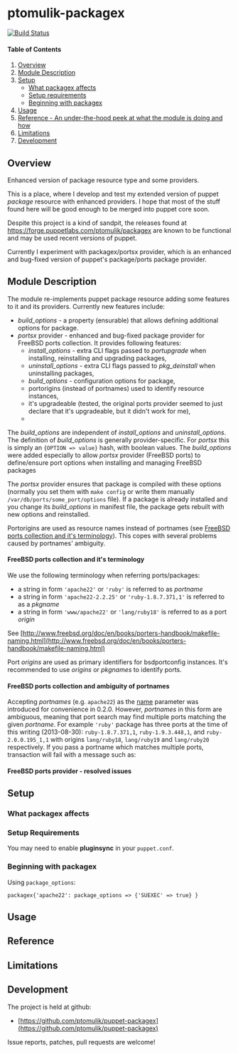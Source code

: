 # ptomulik-packagex

[![Build Status](https://travis-ci.org/ptomulik/puppet-packagex.png?branch=master)](https://travis-ci.org/ptomulik/puppet-packagex)

#### Table of Contents

1. [Overview](#overview)
2. [Module Description](#module-description)
3. [Setup](#setup)
    * [What packagex affects](#what-[modulename]-affects)
    * [Setup requirements](#setup-requirements)
    * [Beginning with packagex](#beginning-with-packagex)
4. [Usage](#usage)
5. [Reference - An under-the-hood peek at what the module is doing and how](#reference)
5. [Limitations](#limitations)
6. [Development](#development)

## Overview

Enhanced version of package resource type and some providers.

This is a place, where I develop and test my extended version of puppet *package* resource with enhanced providers. I hope that most of the stuff found here will be good enough to be merged into puppet core soon.

Despite this project is a kind of sandpit, the releases found at https://forge.puppetlabs.com/ptomulik/packagex are known to be functional and may be used recent versions of puppet.

Currently I experiment with packagex/portsx provider, which is an enhanced and bug-fixed version of puppet's package/ports package provider.

## Module Description

The module re-implements puppet package resource adding some features to it and its providers. Currently new features include:

  * *build_options* - a property (ensurable) that allows defining additional options for package. 
  * *portsx* provider - enhanced and bug-fixed package provider for FreeBSD ports collection. It provides following features:
    * *install_options* - extra CLI flags passed to *portupgrade* when installing, reinstalling and upgrading packages,
    * *uninstall_options* - extra CLI flags passed to *pkg_deinstall* when uninstalling packages,
    * *build_options* - configuration options for package,
    * portorigins (instead of portnames) used to identify resource instances,
    * it's upgradeable (tested, the original ports provider seemed to just declare that it's upgradeable, but it didn't work for me),
    * 


The *build_options* are independent of *install_options* and *uninstall_options*. The definition of *build_options* is generally provider-specific. For *portsx* this is simply an `{OPTION => value}` hash, with boolean values. The *build_options* were added especially to allow *portsx* provider (FreeBSD ports) to define/ensure port options when installing and managing FreeBSD packages

The *portsx* provider ensures that package is compiled with these options (normally you set them with `make config` or write them manually `/var/db/ports/some_port/options` file). If a package is already installed and you change its *build_options* in manifest file, the package gets rebuilt with new options and reinstalled.

Portorigins are used as resource names instead of portnames (see [FreeBSD ports collection and it's terminology](#freebsd-ports-collection-and-its-terminology)). This copes with several problems caused by portnames' ambiguity.

#### FreeBSD ports collection and it's terminology

We use the following terminology when referring ports/packages:

  * a string in form `'apache22'` or `'ruby'` is referred to as *portname* 
  * a string in form `'apache22-2.2.25'` or `'ruby-1.8.7.371,1'` is referred to
    as a *pkgname* 
  * a string in form `'www/apache22'` or `'lang/ruby18'` is referred to as a
    port *origin* 

See [http://www.freebsd.org/doc/en/books/porters-handbook/makefile-naming.html](http://www.freebsd.org/doc/en/books/porters-handbook/makefile-naming.html)

Port *origins* are used as primary identifiers for bsdportconfig instances.
It's recommended to use *origins* or *pkgnames* to identify ports.

#### FreeBSD ports collection and ambiguity of portnames

Accepting *portnames* (e.g. `apache22`) as the [name](#name-required)
parameter was introduced for convenience in 0.2.0. However, *portnames* in
this form are ambiguous, meaning that port search may find multiple ports 
matching the given *portname*. For example `'ruby'` package has three ports
at the time of this writing  (2013-08-30): `ruby-1.8.7.371,1`,
`ruby-1.9.3.448,1`, and `ruby-2.0.0.195_1,1` with origins `lang/ruby18`,
`lang/ruby19` and `lang/ruby20` respectively. If you pass a portname which
matches multiple ports, transaction will fail with a message such as:

#### FreeBSD ports provider - resolved issues



## Setup

### What packagex affects

### Setup Requirements

You may need to enable **pluginsync** in your `puppet.conf`.

### Beginning with packagex

Using `package_options`:
                                                                                                                                                                                                                                                                               
    packagex{'apache22': package_options => {'SUEXEC' => true} }                                                                                                                                                                                                               
                                                                                                                                                                                                                                                                               
## Usage                                                                                                                                                                                                                                                                       
                                                                                                                                                                                                                                                                               
## Reference                                                                                                                                                                                                                                                                   
                                                                                                                                                                                                                                                                               
## Limitations                                                                                                                                                                                                                                                                 
                                                                                                                                                                                                                                                                               
                                                                                                                                                                                                                                                                               
## Development                                                                                                                                                                                                                                                                 
                                                                                                                                                                                                                                                                               
The project is held at github:                                                                                                                                                                                                                                                 
                                                                                                                                                                                                                                                                               
* [https://github.com/ptomulik/puppet-packagex](https://github.com/ptomulik/puppet-packagex)                                                                                                                                                                                   
                                                                                                                                                                                                                                                                               
Issue reports, patches, pull requests are welcome!                                                                                                                                                                                                                             
